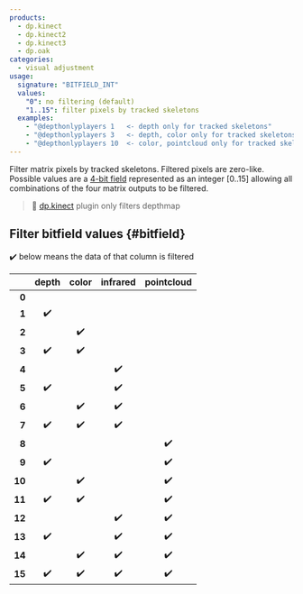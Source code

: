 ```yaml
---
products:
  - dp.kinect
  - dp.kinect2
  - dp.kinect3
  - dp.oak
categories:
  - visual adjustment
usage:
  signature: "BITFIELD_INT"
  values:
    "0": no filtering (default)
    "1..15": filter pixels by tracked skeletons
  examples:
    - "@depthonlyplayers 1   <- depth only for tracked skeletons"
    - "@depthonlyplayers 3   <- depth, color only for tracked skeletons"
    - "@depthonlyplayers 10  <- color, pointcloud only for tracked skeletons"
---
```


Filter matrix pixels by tracked skeletons. Filtered pixels are zero-like.
Possible values are a [4-bit field](#bitfield) represented as an integer [0..15] allowing
all combinations of the four matrix outputs to be filtered.

> :memo: [dp.kinect](../../dp.kinect/) plugin only filters depthmap

## Filter bitfield values {#bitfield}

:heavy_check_mark: below means the data of that column is filtered

|    | depth | color | infrared | pointcloud |
| -: | :---: | :---: | :------: | :--------: |
|  **0** |   |   |   |   |
|  **1** | :heavy_check_mark: |   |   |   |
|  **2** |   | :heavy_check_mark: |   |   |
|  **3** | :heavy_check_mark: | :heavy_check_mark: |   |   |
|  **4** |   |   | :heavy_check_mark: |   |
|  **5** | :heavy_check_mark: |   | :heavy_check_mark: |   |
|  **6** |   | :heavy_check_mark: | :heavy_check_mark: |   |
|  **7** | :heavy_check_mark: | :heavy_check_mark: | :heavy_check_mark: |   |
|  **8** |   |   |   | :heavy_check_mark: |
|  **9** | :heavy_check_mark: |   |   | :heavy_check_mark: |
| **10** |   | :heavy_check_mark: |   | :heavy_check_mark: |
| **11** | :heavy_check_mark: | :heavy_check_mark: |   | :heavy_check_mark: |
| **12** |   |   | :heavy_check_mark: | :heavy_check_mark: |
| **13** | :heavy_check_mark: |   | :heavy_check_mark: | :heavy_check_mark: |
| **14** |   | :heavy_check_mark: | :heavy_check_mark: | :heavy_check_mark: |
| **15** | :heavy_check_mark: | :heavy_check_mark: | :heavy_check_mark: | :heavy_check_mark: |
